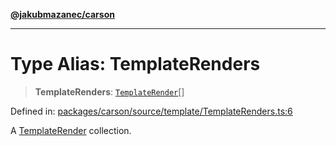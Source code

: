 [**@jakubmazanec/carson**](../README.md)

---

# Type Alias: TemplateRenders

> **TemplateRenders**: [`TemplateRender`](TemplateRender.md)[]

Defined in:
[packages/carson/source/template/TemplateRenders.ts:6](https://github.com/jakubmazanec/tools/blob/40ba1fb8bbde716fbe797d7886fffe14521e098a/packages/carson/source/template/TemplateRenders.ts#L6)

A [TemplateRender](TemplateRender.md) collection.
